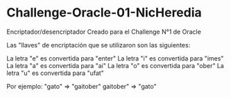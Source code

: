 # Challenge-Oracle-01-NicHeredia
Encriptador/desencriptador Creado para el Challenge N°1 de Oracle

Las "llaves" de encriptación que se utilizaron son las siguientes:

La letra "e" es convertida para "enter"
La letra "i" es convertida para "imes"
La letra "a" es convertida para "ai"
La letra "o" es convertida para "ober"
La letra "u" es convertida para "ufat"

Por ejemplo:
"gato" => "gaitober"
gaitober" => "gato"
